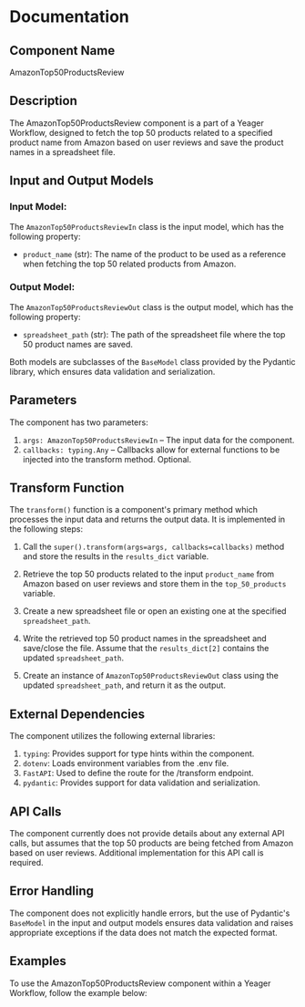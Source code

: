 
# Documentation

## Component Name
AmazonTop50ProductsReview

## Description
The AmazonTop50ProductsReview component is a part of a Yeager Workflow, designed to fetch the top 50 products related to a specified product name from Amazon based on user reviews and save the product names in a spreadsheet file.

## Input and Output Models
### Input Model:
The `AmazonTop50ProductsReviewIn` class is the input model, which has the following property:
- `product_name` (str): The name of the product to be used as a reference when fetching the top 50 related products from Amazon.

### Output Model:
The `AmazonTop50ProductsReviewOut` class is the output model, which has the following property:
- `spreadsheet_path` (str): The path of the spreadsheet file where the top 50 product names are saved.

Both models are subclasses of the `BaseModel` class provided by the Pydantic library, which ensures data validation and serialization.

## Parameters
The component has two parameters:
1. `args: AmazonTop50ProductsReviewIn` – The input data for the component.
2. `callbacks: typing.Any` – Callbacks allow for external functions to be injected into the transform method. Optional.

## Transform Function
The `transform()` function is a component's primary method which processes the input data and returns the output data. It is implemented in the following steps:

1. Call the `super().transform(args=args, callbacks=callbacks)` method and store the results in the `results_dict` variable.

2. Retrieve the top 50 products related to the input `product_name` from Amazon based on user reviews and store them in the `top_50_products` variable.

3. Create a new spreadsheet file or open an existing one at the specified `spreadsheet_path`.

4. Write the retrieved top 50 product names in the spreadsheet and save/close the file. Assume that the `results_dict[2]` contains the updated `spreadsheet_path`.

5. Create an instance of `AmazonTop50ProductsReviewOut` class using the updated `spreadsheet_path`, and return it as the output.

## External Dependencies
The component utilizes the following external libraries:

1. `typing`: Provides support for type hints within the component.
2. `dotenv`: Loads environment variables from the .env file.
3. `FastAPI`: Used to define the route for the /transform endpoint.
4. `pydantic`: Provides support for data validation and serialization.

## API Calls
The component currently does not provide details about any external API calls, but assumes that the top 50 products are being fetched from Amazon based on user reviews. Additional implementation for this API call is required.

## Error Handling
The component does not explicitly handle errors, but the use of Pydantic's `BaseModel` in the input and output models ensures data validation and raises appropriate exceptions if the data does not match the expected format.

## Examples
To use the AmazonTop50ProductsReview component within a Yeager Workflow, follow the example below:

